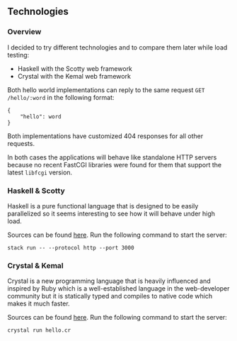 ## Technologies

### Overview

I decided to try different technologies and to compare them later while load testing:

* Haskell with the Scotty web framework
* Crystal with the Kemal web framework

Both hello world implementations can reply to the same request `GET /hello/:word` in the following format:

```{json}
{
    "hello": word
}
```

Both implementations have customized 404 responses for all other requests.

In both cases the applications will behave like standalone HTTP servers because no recent FastCGI libraries were found for them that support the latest `libfcgi` version.

### Haskell & Scotty

Haskell is a pure functional language that is designed to be easily parallelized so it seems interesting to see how it will behave under high load.

Sources can be found [here](erws-scotty). Run the following command to start the server:

```
stack run -- --protocol http --port 3000
```

### Crystal & Kemal

Crystal is a new programming language that is heavily influenced and inspired by Ruby which is a well-established language in the web-developer community but it is statically typed and compiles to native code which makes it much faster.

Sources can be found [here](erws-kemal). Run the following command to start the server:

```
crystal run hello.cr
```
